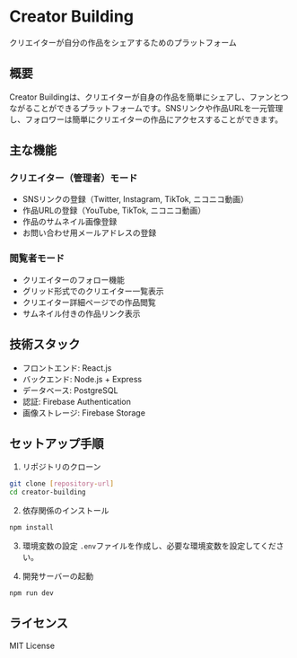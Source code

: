 # Creator Building

クリエイターが自分の作品をシェアするためのプラットフォーム

## 概要

Creator Buildingは、クリエイターが自身の作品を簡単にシェアし、ファンとつながることができるプラットフォームです。SNSリンクや作品URLを一元管理し、フォロワーは簡単にクリエイターの作品にアクセスすることができます。

## 主な機能

### クリエイター（管理者）モード
- SNSリンクの登録（Twitter, Instagram, TikTok, ニコニコ動画）
- 作品URLの登録（YouTube, TikTok, ニコニコ動画）
- 作品のサムネイル画像登録
- お問い合わせ用メールアドレスの登録

### 閲覧者モード
- クリエイターのフォロー機能
- グリッド形式でのクリエイター一覧表示
- クリエイター詳細ページでの作品閲覧
- サムネイル付きの作品リンク表示

## 技術スタック

- フロントエンド: React.js
- バックエンド: Node.js + Express
- データベース: PostgreSQL
- 認証: Firebase Authentication
- 画像ストレージ: Firebase Storage

## セットアップ手順

1. リポジトリのクローン
```bash
git clone [repository-url]
cd creator-building
```

2. 依存関係のインストール
```bash
npm install
```

3. 環境変数の設定
`.env`ファイルを作成し、必要な環境変数を設定してください。

4. 開発サーバーの起動
```bash
npm run dev
```

## ライセンス

MIT License